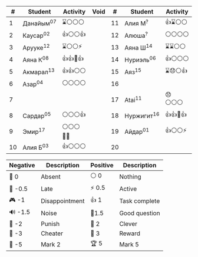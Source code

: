 
| #   | Student              | Activity  | Void | #   | Student               | Activity |
| --- | -------------------- | --------- | ---- | --- | --------------------- | -------- |
| 1   | Данайым<sup>07</sup> | ⌛⚪⚪⚪      |      | 11  | Алия М<sup>?</sup>    | 👍⌛⚪⚪    |
| 2   | Каусар<sup>02</sup>  | 👍⚪⚪👍    |      | 12  | Алюша<sup>?</sup>     | ⚪⚪⚪⚪     |
| 3   | Арууке<sup>12</sup>  | ⌛⚪⚪⚡      |      | 13  | Аяна Ш<sup>14</sup>   | ⌛⌛⚪⚪     |
| 4   | Аяна К<sup>08</sup>  | 👍👍🏅️👍 |      | 14  | Нуриэль<sup>06</sup>  | 👍⚪⚪⚪    |
| 5   | Акмарал<sup>13</sup> | 👍👍⚪⚪    |      | 15  | Аяз<sup>15</sup>      | ⌛😞⚪👍   |
| 6   | Азар<sup>04</sup>    | ⚪⚪⚪⚪      |      | 16  |                       |          |
| 7   |                      |           |      | 17  | Atai<sup>11</sup>     | 😞⚪⚪⚪    |
| 8   | Сардар<sup>05</sup>  | ⚪⚪⚪👍     |      | 18  | Нуржигит<sup>16</sup> | 👍👍🧠👍 |
| 9   | Эмир<sup>17</sup>    | ⚪⚪⚪😶‍🌫️ |      | 19  | Айдар<sup>01</sup>    | 👍⚪⚪⚡    |
| 10  | Алия Б<sup>03</sup>  | 👍⚪⚪⚪     |      | 20  |                       |          |

| Negative | Description    | Positive | Description   |
| -------- | -------------- | -------- | ------------- |
| 👻 0     | Absent         | ⚪ 0      | Nothing       |
| 🔔 -0.5  | Late           | ⚡ 0.5    | Active        |
| 🎮 -1    | Disappointment | 👍 1     | Task complete |
| 🔊 -1.5  | Noise          | 🧐1.5    | Good question |
| 👺 -2    | Punish         | 🔑 2     | Clever        |
| 🐒 -3    | Cheater        | 🏅️ 3    | Reward        |
| 🏴 -5    | Mark 2         | 🏆 5     | Mark 5        |
